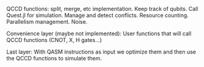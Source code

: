 QCCD functions: split, merge, etc implementation. Keep track of qubits. Call Quest.jl for simulation. Manage and detect conflicts. Resource counting. Parallelism management. Noise.

Convenience layer (maybe not implemented): User functions that will call QCCD functions (CNOT, X, H gates...)

Last layer: With QASM instructions as input we optimize them and then use the QCCD functions to simulate them.